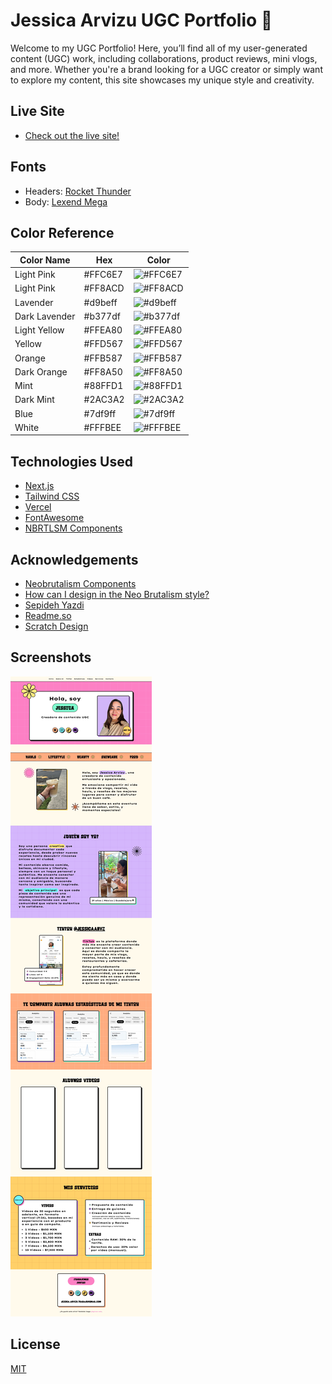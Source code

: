 
# Jessica Arvizu UGC Portfolio 🎥

Welcome to my UGC Portfolio! Here, you’ll find all of my user-generated content (UGC) work, including collaborations, product reviews, mini vlogs, and more. Whether you're a brand looking for a UGC creator or simply want to explore my content, this site showcases my unique style and creativity.

## Live Site
- [Check out the live site!](www.jessicaarvizuugc.com)

## Fonts
- Headers: [Rocket Thunder](https://www.myfonts.com/es/collections/rocket-thunder-font-scratch-design?queryId=a9b1beb2a11401046222837d84ba68ab&index=universal_search_data&objectIDs=375492000)
- Body: [Lexend Mega](https://fonts.google.com/specimen/Lexend+Mega)

## Color Reference

| Color Name    | Hex          | Color |
| ------------- |------------- |-------|
| Light Pink |#FFC6E7|![#FFC6E7](https://via.placeholder.com/10/FFC6E7?text=+)|
| Light Pink |#FF8ACD|![#FF8ACD](https://via.placeholder.com/10/FF8ACD?text=+)|
| Lavender |#d9beff|![#d9beff](https://via.placeholder.com/10/d9beff?text=+)|
| Dark Lavender |#b377df|![#b377df](https://via.placeholder.com/10/b377df?text=+)|
| Light Yellow |#FFEA80|![#FFEA80](https://via.placeholder.com/10/FFEA80?text=+)|
| Yellow |#FFD567|![#FFD567](https://via.placeholder.com/10/FFD567?text=+)|
| Orange |#FFB587|![#FFB587](https://via.placeholder.com/10/FFB587?text=+)|
| Dark Orange |#FF8A50|![#FF8A50](https://via.placeholder.com/10/FF8A50?text=+)|
| Mint |#88FFD1|![#88FFD1](https://via.placeholder.com/10/88FFD1?text=+)|
| Dark Mint |#2AC3A2|![#2AC3A2](https://via.placeholder.com/10/2AC3A2?text=+)|
| Blue |#7df9ff|![#7df9ff](https://via.placeholder.com/10/7df9ff?text=+)|
| White |#FFFBEE|![#FFFBEE](https://via.placeholder.com/10/FFFBEE?text=+)|

## Technologies Used

- [Next.js](https://nextjs.org/)
- [Tailwind CSS](https://tailwindcss.com/)
- [Vercel](https://vercel.com/)
- [FontAwesome](https://fontawesome.com/)
- [NBRTLSM Components](https://www.neobrutalism.dev/)

## Acknowledgements

 - [Neobrutalism Components](https://www.neobrutalism.dev/)
 - [How can I design in the Neo Brutalism style? ](https://medium.com/@sepidy/how-can-i-design-in-the-neo-brutalism-style-d85c458042de)
 - [Sepideh Yazdi](https://medium.com/@sepidy)
- [Readme.so](https://readme.so/es)
- [Scratch Design](https://www.myfonts.com/es/collections/scratch-design-foundry)

## Screenshots

![App Screenshot](./src/public/img/Screenshot.jpeg)

## License

[MIT](https://choosealicense.com/licenses/mit/)


